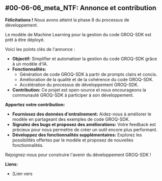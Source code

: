 ## #00-06-06_meta_NTF: Annonce et contribution

**Félicitations !**  Nous avons atteint la phase 8 du processus de développement. 

Le modèle de Machine Learning pour la gestion du code GROQ-SDK est prêt à être déployé.

Voici les points clés de l'annonce :

* **Objectif:** Simplifier et automatiser la gestion du code GROQ-SDK grâce à un modèle d'IA.
* **Fonctionnalités:**
    * Génération de code GROQ-SDK à partir de prompts clairs et concis.
    * Amélioration de la qualité et de la cohérence du code GROQ-SDK.
    * Accélération du processus de développement GROQ-SDK.
* **Contribution:**  Ce projet est open-source et nous encourageons la communauté GROQ-SDK à participer à son développement.

**Apportez votre contribution:**

* **Fournissez des données d'entraînement:**  Aidez-nous à améliorer le modèle en partageant des exemples de code GROQ-SDK.
* **Signalez des bugs et proposez des améliorations:**  Votre feedback est précieux pour nous permettre de créer un outil encore plus performant.
* **Développez des fonctionnalités supplémentaires:**  Explorez les possibilités offertes par le modèle et proposez de nouvelles fonctionnalités.

Rejoignez-nous pour construire l'avenir du développement GROQ-SDK !

**Liens:**

* [Lien vers